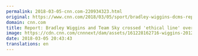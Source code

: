 ```yaml
---
permalink: 2018-03-05-cnn.com-220934323.html
original: https://www.cnn.com/2018/03/05/sport/bradley-wiggins-dcms-report-intl/index.html
domain: cnn.com
title: Report: Bradley Wiggins and Team Sky crossed 'ethical line' over doping
image: https://cdn.cnn.com/cnnnext/dam/assets/161228162716-wiggins-2012-tour-leader-super-tease.jpg
date: 2018-03-05 20:43:43
translations: en
---
```


